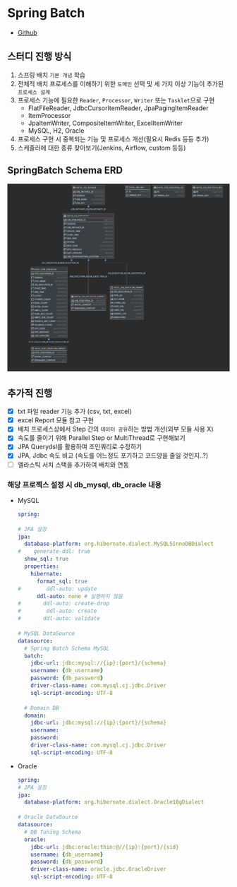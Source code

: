 # Spring Batch

* [Github](https://github.com/spring-org/springbatch-in-action)

## 스터디 진행 방식

1. 스프링 배치 `기본 개념` 학습
2. 전체적 배치 프로세스를 이해하기 위한 `도메인` 선택 및 세 가지 이상 기능이 추가된 `프로세스 설계`
3. 프로세스 기능에 필요한 `Reader`, `Processor`, `Writer` 또는 `Tasklet`으로 구현
	* FlatFileReader, JdbcCursorItemReader, JpaPagingItemReader
	* ItemProcessor
	* JpaItemWriter, CompositeItemWriter, ExcelItemWriter
	* MySQL, H2, Oracle
4. 프로세스 구현 시 중복되는 기능 및 프로세스 개선\(필요시 Redis 등등 추가\)
5. 스케줄러에 대한 종류 찾아보기\(Jenkins, Airflow, custom 등등\)

## SpringBatch Schema ERD

![erd](../.gitbook/assets/springbatch_schema_erd.png)

## 추가적 진행

* [x] txt 파일 reader 기능 추가 \(csv, txt, excel\)
* [x] excel Report 모듈 참고 구현
* [x] 배치 프로세스상에서 Step 간의 `데이터 공유`하는 방법 개선\(외부 모듈 사용 X\)
* [x] 속도를 줄이기 위해 Parallel Step or MultiThread로 구현해보기
* [x] JPA Querydsl를 활용하여 조인쿼리로 수정하기
* [x] JPA, Jdbc 속도 비교 \(속도를 어느정도 포기하고 코드양을 줄일 것인지..?\)
* [ ] 엘라스틱 서치 스택을 추가하여 배치와 연동

### 해당 프로젝스 설정 시 db\_mysql, db\_oracle 내용

* MySQL

  ```yaml
  spring:

  # JPA 설정
  jpa:
    database-platform: org.hibernate.dialect.MySQL5InnoDBDialect
  #    generate-ddl: true
    show_sql: true
    properties:
      hibernate:
        format_sql: true
  #        ddl-auto: update
        ddl-auto: none # 실행하지 않음
  #       ddl-auto: create-drop
  #        ddl-auto: create
  #       ddl-auto: validate

  # MySQL DataSource
  datasource:
    # Spring Batch Schema MySQL
    batch:
      jdbc-url: jdbc:mysql://{ip}:{port}/{schema}
      username: {db_username}
      password: {db_password}
      driver-class-name: com.mysql.cj.jdbc.Driver
      sql-script-encoding: UTF-8

    # Domain DB
    domain:
      jdbc-url: jdbc:mysql://{ip}:{port}/{schema}
      username: 
      password: 
      driver-class-name: com.mysql.cj.jdbc.Driver
      sql-script-encoding: UTF-8
  ```

* Oracle

  ```yaml
  spring:
  # JPA 설정
  jpa:
    database-platform: org.hibernate.dialect.Oracle10gDialect

  # Oracle DataSource
  datasource:
    # DB Tuning Schema
    oracle:
      jdbc-url: jdbc:oracle:thin:@//{ip}:{port}/{sid}
      username: {db_username}
      password: {db_password}
      driver-class-name: oracle.jdbc.OracleDriver
      sql-script-encoding: UTF-8
  ```
